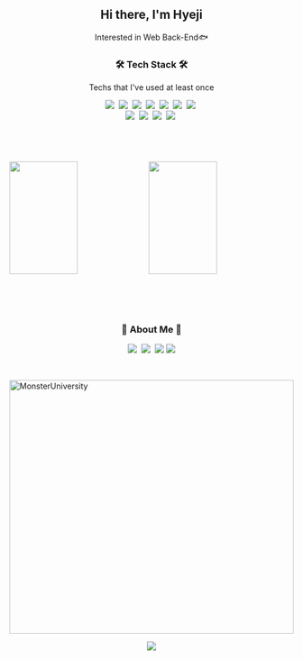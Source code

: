 
<h2 align="center">Hi there, I'm Hyeji</h2>

<p align="center">
	Interested in Web Back-End🐟
</p>

<h3 align="center">🛠 Tech Stack 🛠</h3>

<p align="center"> Techs that I've used at least once </p>

<p align="center">
  <img src="https://img.shields.io/badge/Python-3766AB?style=flat-square&logo=Python&logoColor=white"/></a>&nbsp 
  <img src="https://img.shields.io/badge/Java-007396?style=flat-square&logo=Java&logoColor=white"/></a>&nbsp 
  <img src="https://img.shields.io/badge/Oracle-E6B91E?style=flat-square&logo=Oracle&logoColor=white"/></a>&nbsp 
  <img src="https://img.shields.io/badge/aws-232F3E?style=flat-square&logo=aws&logoColor=white"/></a>&nbsp 
  <img src="https://img.shields.io/badge/apache tomcat-F8DC75?style=flat-square&logo=apachetomcat&logoColor=white"></a>&nbsp 
  <img src="https://img.shields.io/badge/Spring-6DB33F?style=flat-square&logo=Spring&logoColor=white"/></a>&nbsp 
  <img src="https://img.shields.io/badge/SpringBoot-6DB33F?style=flat-square&logo=Spring&logoColor=white"/></a>&nbsp 
  <br>
  <img src="https://img.shields.io/badge/css-1572B6?style=flat-square&logo=css3&logoColor=white"/></a>&nbsp 
  <img src="https://img.shields.io/badge/html5-11B48A?style=flat-square&logo=html5&logoColor=white"/></a>&nbsp 
  <img src="https://img.shields.io/badge/Javascript-ffb13b?style=flat-square&logo=javascript&logoColor=white"/></a>&nbsp 
  <img src="https://img.shields.io/badge/jquery-0769AD?style=flat-square&logo=jquery&logoColor=white"/></a>&nbsp 

</p>

<br>

<br>
<h3 align="center"></h3>

<!-- 테마 참고: https://github.com/anuraghazra/github-readme-stats/blob/master/themes/README.md -->

<img src="https://github-readme-stats.vercel.app/api?username=hyezzzzziiiii" height="200" width="49%" /><img src="https://github-readme-stats.vercel.app/api/top-langs/?username=hyezzzzziiiii&layout=compact" height="200"  width="49%"/>     

<br>
<br>
<br>
<h3 align="center"> 🧸 About Me 🧸 </h3>
<p align="center"> 
  <a href="https://www.notion.so/hyezzzzziiiii/Space-station-7b90f3638f734379b4f79e84a30cdcac"><img src="https://img.shields.io/badge/Notion-E4405F?style=flat-square&logo=Notion&logoColor=white&link=https://www.notion.so/hyezzzzziiiii/Space-station-7b90f3638f734379b4f79e84a30cdcac"/></a>&nbsp	
  <a href="https://www.instagram.com/pageofabook/"><img src="https://img.shields.io/badge/Instagram-E4405F?style=flat-square&logo=Instagram&logoColor=white&link=https://www.instagram.com/pageofabook/"/></a>&nbsp
  <a href="mailto:hyezzzzziiiii@gmail.com"><img src="https://img.shields.io/badge/Gmail-d14836?style=flat-square&logo=Gmail&logoColor=white&link=hyezzzzziiiii@gmail.com"/></a>
  <a href="https://github.com/hyezzzzziiiii"><img src="https://img.shields.io/badge/github-181717?style=flat-square&logo=github&logoColor=white&link=https://github.com/hyezzzzziiiii"/></a>

</p>

<br>




<img src="https://c4.wallpaperflare.com/wallpaper/506/481/196/movie-monsters-university-art-monsters-university-don-monsters-university-wallpaper-preview.jpg" width="100%" height="450px" title="px(픽셀) 크기 설정" alt="MonsterUniversity"></img><br/>

<p align="center">
  <a href="https://hits.seeyoufarm.com"><img src="https://hits.seeyoufarm.com/api/count/incr/badge.svg?url=https://github.com/hyezzzzziiiii&count_bg=%23ED6DA3&title_bg=%2386757E&icon=github.svg&icon_color=%23E1DEDE&title=hits&edge_flat=false"/></a>
</p>

